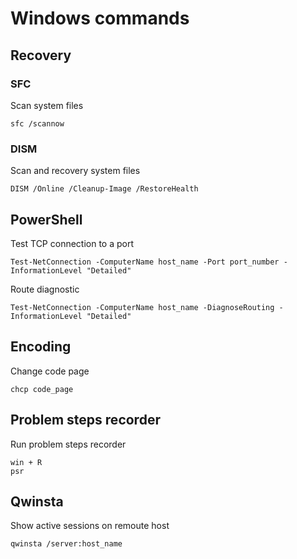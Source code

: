 # Windows commands
## Recovery
### SFC

Scan system files
```
sfc /scannow
```

### DISM

Scan and recovery system files
```
DISM /Online /Cleanup-Image /RestoreHealth
```

## PowerShell

Test TCP connection to a port
```
Test-NetConnection -ComputerName host_name -Port port_number -InformationLevel "Detailed"
```

Route diagnostic
```
Test-NetConnection -ComputerName host_name -DiagnoseRouting -InformationLevel "Detailed"
```

## Encoding

Change code page
```
chcp code_page
```

## Problem steps recorder

Run problem steps recorder
```
win + R
psr
```

## Qwinsta

Show active sessions on remoute host
```
qwinsta /server:host_name
```
